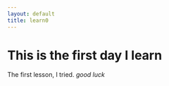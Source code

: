 ```yaml
---
layout: default
title: learn0
---
```

This is the first day I learn
=============================

The first lesson, I tried.
*good luck*
